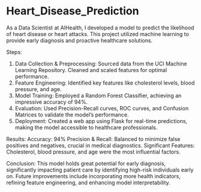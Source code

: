 # Heart_Disease_Prediction
As a Data Scientist at AIHealth, I developed a model to predict the likelihood of heart disease or heart attacks. This project utilized machine learning to provide early diagnosis and proactive healthcare solutions.

Steps:
1. Data Collection & Preprocessing: Sourced data from the UCI Machine Learning Repository. Cleaned and scaled features for optimal performance.
2. Feature Engineering: Identified key features like cholesterol levels, blood pressure, and age.
3. Model Training: Employed a Random Forest Classifier, achieving an impressive accuracy of 94%.
4. Evaluation: Used Precision-Recall curves, ROC curves, and Confusion Matrices to validate the model’s performance.
5. Deployment: Created a web app using Flask for real-time predictions, making the model accessible to healthcare professionals.

Results:
Accuracy: 94%
Precision & Recall: Balanced to minimize false positives and negatives, crucial in medical diagnostics.
Significant Features: Cholesterol, blood pressure, and age were the most influential factors.

Conclusion:
This model holds great potential for early diagnosis, significantly impacting patient care by identifying high-risk individuals early on. Future improvements include incorporating more health indicators, refining feature engineering, and enhancing model interpretability.

